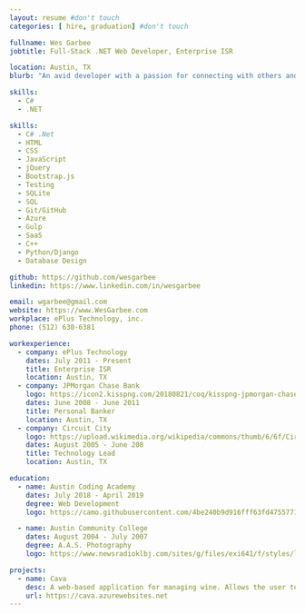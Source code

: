 ```yaml
---
layout: resume #don't touch
categories: [ hire, graduation] #don't touch

fullname: Wes Garbee
jobtitle: Full-Stack .NET Web Developer, Enterprise ISR

location: Austin, TX
blurb: "An avid developer with a passion for connecting with others and learning about the world around me. I have spent 10+ years exploring difficulties and delivering solutions to meet current and long-term needs. I love music, dogs, and a good beer with good people."

skills:
  - C#
  - .NET

skills:
  - C# .Net
  - HTML
  - CSS
  - JavaScript
  - jQuery
  - Bootstrap.js
  - Testing
  - SQLite
  - SQL
  - Git/GitHub
  - Azure
  - Gulp
  - SaaS
  - C++
  - Python/Django
  - Database Design

github: https://github.com/wesgarbee
linkedin: https://www.linkedin.com/in/wesgarbee

email: wgarbee@gmail.com
website: https://www.WesGarbee.com
workplace: ePlus Technology, inc.
phone: (512) 630-6381

workexperience:
  - company: ePlus Technology
    dates: July 2011 - Present
    title: Enterprise ISR
    location: Austin, TX
  - company: JPMorgan Chase Bank
    logo: https://icon2.kisspng.com/20180821/coq/kisspng-jpmorgan-chase-brand-chase-bank-logo-font-the-company-get-coaching-culture-5b7ca98ac10818.7998958915348965227907.jpg
    dates: June 2008 - June 2011
    title: Personal Banker
    location: Austin, TX
  - company: Circuit City
    logo: https://upload.wikimedia.org/wikipedia/commons/thumb/6/6f/Circuit_City_logo.svg/220px-Circuit_City_logo.svg.png
    dates: August 2005 - June 208
    title: Technology Lead
    location: Austin, TX

education:
  - name: Austin Coding Academy
    dates: July 2018 - April 2019
    degree: Web Development
    logo: https://camo.githubusercontent.com/4be240b9d916fff63fd4755771387f2db91ccbea/687474703a2f2f656e2e67726176617461722e636f6d2f75736572696d6167652f3130373337303130302f61303835393431343535363435333631333864666161663037326337623234312e706e673f73697a653d323030

  - name: Austin Community College
    dates: August 2004 - July 2007
    degree: A.A.S. Photography
    logo: https://www.newsradioklbj.com/sites/g/files/exi641/f/styles/large_730/public/article-images-featured/1421041-686916.jpg?itok=OB-bP5gF

projects:
  - name: Cava
    desc: A web-based application for managing wine. Allows the user to create and manage a cellar and the wines contained within.
    url: https://cava.azurewebsites.net
---
```

